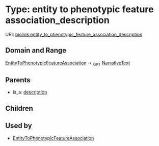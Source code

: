 
# Type: entity to phenotypic feature association_description




URI: [biolink:entity_to_phenotypic_feature_association_description](https://w3id.org/biolink/vocab/entity_to_phenotypic_feature_association_description)


## Domain and Range

[EntityToPhenotypicFeatureAssociation](EntityToPhenotypicFeatureAssociation.md) ->  <sub>OPT</sub> [NarrativeText](type/NarrativeText.md)

## Parents

 *  is_a: [description](description.md)

## Children


## Used by

 * [EntityToPhenotypicFeatureAssociation](EntityToPhenotypicFeatureAssociation.md)

